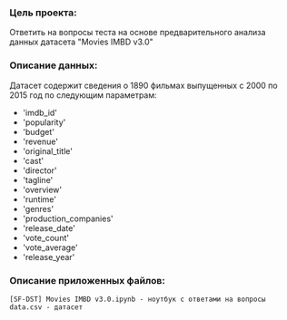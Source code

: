### Цель проекта:

Ответить на вопросы теста на основе предварительного анализа данных датасета "Movies IMBD v3.0"

### Описание данных:
Датасет содержит сведения о 1890 фильмах выпущенных с 2000 по 2015 год по следующим параметрам:
- 'imdb_id'
- 'popularity'
- 'budget'
- 'revenue'
- 'original_title'
- 'cast'
- 'director'
- 'tagline'
- 'overview'
- 'runtime'
- 'genres'
- 'production_companies'
- 'release_date'
- 'vote_count'
- 'vote_average'
- 'release_year'

### Описание приложенных файлов:

    [SF-DST] Movies IMBD v3.0.ipynb - ноутбук с ответами на вопросы
    data.csv - датасет
